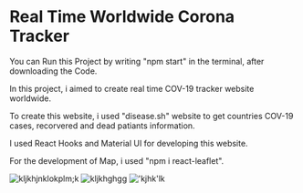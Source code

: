 <h1>Real Time Worldwide Corona Tracker</h1>
<p>You can Run this Project by writing "npm start" in the terminal, after downloading the Code.</p>
<p>In this project, i aimed to create real time COV-19 tracker website worldwide.</p>
<p>To create this website, i used "disease.sh" website to get countries COV-19 cases, recorvered and dead patiants information.</P>
<p>I used React Hooks and Material UI for developing this website.</p>
<p>For the development of Map, i used  "npm i react-leaflet".</p>

![kljkhjnklokplm;k](https://user-images.githubusercontent.com/61684825/110247711-48d94880-7f76-11eb-8420-a05bf1064bfe.png)
![kljkhghgg](https://user-images.githubusercontent.com/61684825/110247714-4e369300-7f76-11eb-8ef2-51a2a0e3c51b.png)
!['kjhk'lk](https://user-images.githubusercontent.com/61684825/110247720-52fb4700-7f76-11eb-875f-fc226f399906.png)
